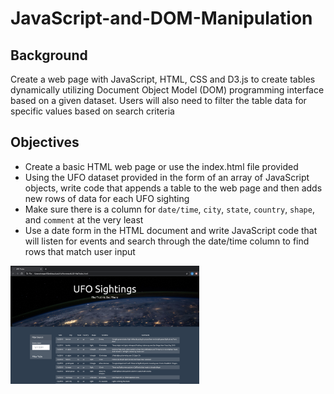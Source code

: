 # JavaScript-and-DOM-Manipulation

## Background
Create a web page with JavaScript, HTML, CSS and D3.js to create tables dynamically utilizing Document Object Model (DOM) programming interface based on a given dataset. Users will also need to filter the table data for specific values based on search criteria

## Objectives
- Create a basic HTML web page or use the index.html file provided
- Using the UFO dataset provided in the form of an array of JavaScript objects, write code that appends a table to the web page and then adds new rows of data for each UFO sighting
- Make sure there is a column for `date/time`, `city`, `state`, `country`, `shape`, and `comment` at the very least
- Use a date form in the HTML document and write JavaScript code that will listen for events and search through the date/time column to find rows that match user input <br>

<img src = "images/web_page.png" width = "60%">
